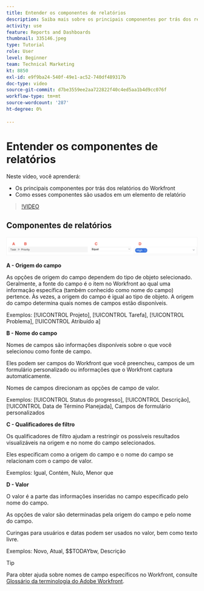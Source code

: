 ```yaml
---
title: Entender os componentes de relatórios
description: Saiba mais sobre os principais componentes por trás dos relatórios e como eles são usados em um elemento de relatórios no Workfront.
activity: use
feature: Reports and Dashboards
thumbnail: 335146.jpeg
type: Tutorial
role: User
level: Beginner
team: Technical Marketing
kt: 8850
exl-id: e9f9ba24-540f-49e1-ac52-740df489317b
doc-type: video
source-git-commit: d7be3559ee2aa722822f40c4ed5aa1b4d9cc076f
workflow-type: tm+mt
source-wordcount: '287'
ht-degree: 0%

---
```


# Entender os componentes de relatórios

Neste vídeo, você aprenderá:

* Os principais componentes por trás dos relatórios do Workfront
* Como esses componentes são usados em um elemento de relatório

>[!VIDEO](https://video.tv.adobe.com/v/335146/?quality=12&learn=on)

## Componentes de relatórios

![Uma imagem da tela para criar um filtro](assets/reporting-components-1.png)

**A - Origem do campo**

As opções de origem do campo dependem do tipo de objeto selecionado. Geralmente, a fonte do campo é o item no Workfront ao qual uma informação específica (também conhecido como nome do campo) pertence. Às vezes, a origem do campo é igual ao tipo de objeto.
A origem do campo determina quais nomes de campos estão disponíveis.

Exemplos: [!UICONTROL Projeto], [!UICONTROL Tarefa], [!UICONTROL Problema], [!UICONTROL Atribuído a]

**B - Nome do campo**

Nomes de campos são informações disponíveis sobre o que você selecionou como fonte de campo.

Eles podem ser campos do Workfront que você preencheu, campos de um formulário personalizado ou informações que o Workfront captura automaticamente.

Nomes de campos direcionam as opções de campo de valor.

Exemplos: [!UICONTROL Status do progresso], [!UICONTROL Descrição], [!UICONTROL Data de Término Planejada], Campos de formulário personalizados

**C - Qualificadores de filtro**

Os qualificadores de filtro ajudam a restringir os possíveis resultados visualizáveis na origem e no nome do campo selecionados.

Eles especificam como a origem do campo e o nome do campo se relacionam com o campo de valor.

Exemplos: Igual, Contém, Nulo, Menor que

**D - Valor**

O valor é a parte das informações inseridas no campo especificado pelo nome do campo.

As opções de valor são determinadas pela origem do campo e pelo nome do campo.

Curingas para usuários e datas podem ser usados no valor, bem como texto livre.

Exemplos: Novo, Atual, $$TODAYbw, Descrição

>[!TIP]
>
>Para obter ajuda sobre nomes de campo específicos no Workfront, consulte [Glossário da terminologia do Adobe Workfront](https://experienceleague.adobe.com/docs/workfront/using/basics/workfront-terminology-glossary.html?lang=en).

